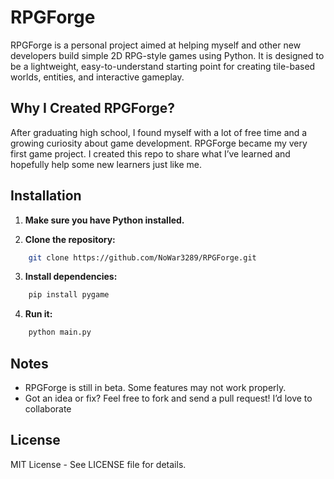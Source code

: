 # RPGForge

RPGForge is a personal project aimed at helping myself and other new developers build simple 2D RPG-style games using Python. It is designed to be a lightweight, easy-to-understand starting point for creating tile-based worlds, entities, and interactive gameplay.

## Why I Created RPGForge?

After graduating high school, I found myself with a lot of free time and a growing curiosity about game development. RPGForge became my very first game project. I created this repo to share what I’ve learned and hopefully help some new learners just like me.

## Installation

1. **Make sure you have Python installed.**

2. **Clone the repository:**
```bash
    git clone https://github.com/NoWar3289/RPGForge.git
   ```

3. **Install dependencies:**
```bash
    pip install pygame
   ```

4. **Run it:**
```bash
    python main.py
   ```

## Notes

* RPGForge is still in beta. Some features may not work properly.
* Got an idea or fix? Feel free to fork and send a pull request! I’d love to collaborate

## License

MIT License - See LICENSE file for details.

<br/>
